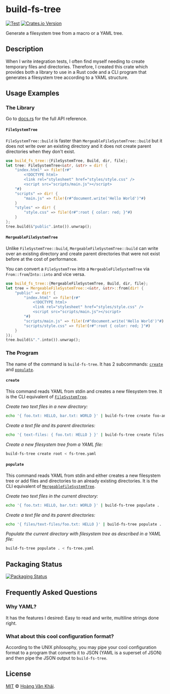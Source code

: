 # build-fs-tree

[![Test](https://github.com/KSXGitHub/build-fs-tree/workflows/Test/badge.svg)](https://github.com/KSXGitHub/build-fs-tree/actions?query=workflow%3ATest)
[![Crates.io Version](https://img.shields.io/crates/v/build-fs-tree?logo=rust)](https://crates.io/crates/build-fs-tree)

Generate a filesystem tree from a macro or a YAML tree.

## Description

When I write integration tests, I often find myself needing to create temporary files and directories. Therefore, I created this crate which provides both a library to use in a Rust code and a CLI program that generates a filesystem tree according to a YAML structure.

## Usage Examples

### The Library

Go to [docs.rs](https://docs.rs/build-fs-tree/) for the full API reference.

#### `FileSystemTree`

`FileSystemTree::build` is faster than `MergeableFileSystemTree::build` but it does not write over an existing directory and it does not create parent directories when they don't exist.

```rust
use build_fs_tree::{FileSystemTree, Build, dir, file};
let tree: FileSystemTree<&str, &str> = dir! {
    "index.html" => file!(r#"
        <!DOCTYPE html>
        <link rel="stylesheet" href="styles/style.css" />
        <script src="scripts/main.js"></script>
    "#)
    "scripts" => dir! {
        "main.js" => file!(r#"document.write('Hello World')"#)
    }
    "styles" => dir! {
        "style.css" => file!(r#":root { color: red; }"#)
    }
};
tree.build(&"public".into()).unwrap();
```

#### `MergeableFileSystemTree`

Unlike `FileSystemTree::build`, `MergeableFileSystemTree::build` can write over an existing directory and create parent directories that were not exist before at the cost of performance.

You can convert a `FileSystemTree` into a `MergeableFileSystemTree` via `From::from`/`Into::into` and vice versa.

```rust
use build_fs_tree::{MergeableFileSystemTree, Build, dir, file};
let tree = MergeableFileSystemTree::<&str, &str>::from(dir! {
    "public" => dir! {
        "index.html" => file!(r#"
            <!DOCTYPE html>
            <link rel="stylesheet" href="styles/style.css" />
            <script src="scripts/main.js"></script>
        "#)
        "scripts/main.js" => file!(r#"document.write('Hello World')"#)
        "scripts/style.css" => file!(r#":root { color: red; }"#)
    }
});
tree.build(&".".into()).unwrap();
```

### The Program

The name of the command is `build-fs-tree`. It has 2 subcommands: [`create`](#create) and [`populate`](#populate).

#### `create`

This command reads YAML from stdin and creates a new filesystem tree. It is the CLI equivalent of [`FileSystemTree`](#filesystemtree).

_Create two text files in a new directory:_

```sh
echo '{ foo.txt: HELLO, bar.txt: WORLD }' | build-fs-tree create foo-and-bar
```

_Create a text file and its parent directories:_

```sh
echo '{ text-files: { foo.txt: HELLO } }' | build-fs-tree create files
```

_Create a new filesystem tree from a YAML file:_

```sh
build-fs-tree create root < fs-tree.yaml
```

#### `populate`

This command reads YAML from stdin and either creates a new filesystem tree or add files and directories to an already existing directories. It is the CLI equivalent of [`MergeableFileSystemTree`](#mergeablefilesystemtree).

_Create two text files in the current directory:_

```sh
echo '{ foo.txt: HELLO, bar.txt: WORLD }' | build-fs-tree populate .
```

_Create a text file and its parent directories:_

```sh
echo '{ files/text-files/foo.txt: HELLO }' | build-fs-tree populate .
```

_Populate the current directory with filesystem tree as described in a YAML file:_

```sh
build-fs-tree populate . < fs-tree.yaml
```

## Packaging Status

[![Packaging Status](https://repology.org/badge/vertical-allrepos/build-fs-tree.svg)](https://repology.org/project/build-fs-tree/versions)

## Frequently Asked Questions

### Why YAML?

It has the features I desired: Easy to read and write, multiline strings done right.

### What about this cool configuration format?

According to the UNIX philosophy, you may pipe your cool configuration format to a program that converts it to JSON (YAML is a superset of JSON) and then pipe the JSON output to `build-fs-tree`.

## License

[MIT](https://git.io/JOkew) © [Hoàng Văn Khải](https://ksxgithub.github.io/).
